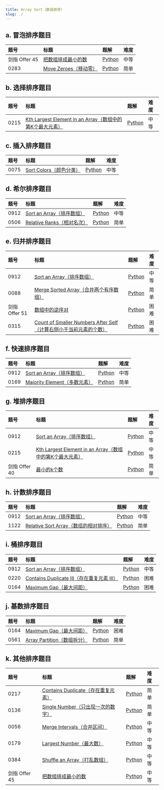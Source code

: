 ```yaml
---
title: Array Sort（数组排序）
slug: ./
---
```


## a. 冒泡排序题目

| 题号          | 标题                                 | 题解                                                                 | 难度 |
| :------------ | :----------------------------------- | :------------------------------------------------------------------- | :--- |
| 剑指 Offer 45 | [把数组排成最小的数][bszpczxds]      | [Python](./Questions/01-ba-shu-zu-pai-cheng-zui-xiao-de-shu-lcof.md) | 中等 |
| 0283          | [Move Zeroes（移动零）][move-zeroes] | [Python](./Questions/02-Move_Zeros.md)                               | 简单 |

## b. 选择排序题目

| 题号 | 标题                                                                                        | 题解                                                        | 难度 |
| :--- | :------------------------------------------------------------------------------------------ | :---------------------------------------------------------- | :--- |
| 0215 | [Kth Largest Element in an Array（数组中的第K个最大元素）][kth-largest-element-in-an-array] | [Python](./Questions/03-Kth_Largest_Element_in_an_Array.md) | 中等 |

## c. 插入排序题目

| 题号 | 标题                                   | 题解                                    | 难度 |
| :--- | :------------------------------------- | :-------------------------------------- | :--- |
| 0075 | [Sort Colors（颜色分类）][sort-colors] | [Python](./Questions/04-Sort_Colors.md) | 中等 |

## d. 希尔排序题目

| 题号 | 标题                                         | 题解                                      | 难度 |
| :--- | :------------------------------------------- | :---------------------------------------- | :--- |
| 0912 | [Sort an Array（排序数组）][sort-an-array]   | [Python](./Questions/05-Sort_an_Array.md) | 中等 |
| 0506 | [Relative Ranks（相对名次）][relative-ranks] | [Python](./)                              | 简单 |

## e. 归并排序题目

| 题号          | 标题                                                                                                     | 题解                                      | 难度 |
| :------------ | :------------------------------------------------------------------------------------------------------- | :---------------------------------------- | :--- |
| 0912          | [Sort an Array（排序数组）][sort-an-array]                                                               | [Python](./Questions/05-Sort_an_Array.md) | 中等 |
| 0088          | [Merge Sorted Array（合并两个有序数组）][merge-sorted-array]                                             | [Python](./)                              | 简单 |
| 剑指 Offer 51 | [数组中的逆序对][szzdnxd]                                                                                | [Python](./)                              | 困难 |
| 0315          | [Count of Smaller Numbers After Self（计算右侧小于当前元素的个数）][count-of-smaller-numbers-after-self] | [Python](./)                              | 困难 |

## f. 快速排序题目

| 题号 | 标题                                             | 题解                                      | 难度 |
| :--- | :----------------------------------------------- | :---------------------------------------- | :--- |
| 0912 | [Sort an Array（排序数组）][sort-an-array]       | [Python](./Questions/05-Sort_an_Array.md) | 中等 |
| 0169 | [Majority Element（多数元素）][majority-element] | [Python](./)                              | 简单 |

## g. 堆排序题目

| 题号          | 标题                                                                                        | 题解                                                        | 难度 |
| :------------ | :------------------------------------------------------------------------------------------ | :---------------------------------------------------------- | :--- |
| 0912          | [Sort an Array（排序数组）][sort-an-array]                                                  | [Python](./Questions/05-Sort_an_Array.md)                   | 中等 |
| 0215          | [Kth Largest Element in an Array（数组中的第K个最大元素）][kth-largest-element-in-an-array] | [Python](./Questions/03-Kth_Largest_Element_in_an_Array.md) | 中等 |
| 剑指 Offer 40 | [最小的k个数][zui-xiao-de-kge-shu-lcof]                                                     | [Python](./)                                                | 简单 |

## h. 计数排序题目

| 题号 | 标题                                                         | 题解                                      | 难度 |
| :--- | :----------------------------------------------------------- | :---------------------------------------- | :--- |
| 0912 | [Sort an Array（排序数组）][sort-an-array]                   | [Python](./Questions/05-Sort_an_Array.md) | 中等 |
| 1122 | [Relative Sort Array（数组的相对排序）][relative-sort-array] | [Python](./)                              | 简单 |

## i. 桶排序题目

| 题号 | 标题                                                                 | 题解                                      | 难度 |
| :--- | :------------------------------------------------------------------- | :---------------------------------------- | :--- |
| 0912 | [Sort an Array（排序数组）][sort-an-array]                           | [Python](./Questions/05-Sort_an_Array.md) | 中等 |
| 0220 | [Contains Duplicate III（存在重复元素 III）][contains-duplicate-iii] | [Python](./)                              | 困难 |
| 0164 | [Maximum Gap（最大间距）][maximum-gap]                               | [Python](./)                              | 困难 |

## j. 基数排序题目

| 题号 | 标题                                           | 题解         | 难度 |
| :--- | :--------------------------------------------- | :----------- | :--- |
| 0164 | [Maximum Gap（最大间距）][maximum-gap]         | [Python](./) | 困难 |
| 0561 | [Array Partition（数组拆分）][array-partition] | [Python](./) | 简单 |

## k. 其他排序题目

| 题号          | 标题                                                     | 题解                                                                 | 难度 |
| :------------ | :------------------------------------------------------- | :------------------------------------------------------------------- | :--- |
| 0217          | [Contains Duplicate（存在重复元素）][contains-duplicate] | [Python](./)                                                         | 简单 |
| 0136          | [Single Number（只出现一次的数字）][single-number]       | [Python](./)                                                         | 简单 |
| 0056          | [Merge Intervals（合并区间）][merge-intervals]           | [Python](./)                                                         | 中等 |
| 0179          | [Largest Number（最大数）][largest-number]               | [Python](./)                                                         | 中等 |
| 0384          | [Shuffle an Array（打乱数组）][shuffle-an-array]         | [Python](./)                                                         | 中等 |
| 剑指 Offer 45 | [把数组排成最小的数][bszpczxds]                          | [Python](./Questions/01-ba-shu-zu-pai-cheng-zui-xiao-de-shu-lcof.md) | 中等 |

<!-- 冒泡排序题目 -->

<!-- 选择排序题目 -->

<!-- 插入排序题目 -->

<!-- 希尔排序题目 -->

<!-- 归并排序题目 -->

<!-- 快速排序题目 -->

<!-- 堆排序题目 -->

<!-- 计数排序题目 -->

<!-- 桶排序题目 -->

<!-- 基数排序题目 -->

<!-- 其他排序题目 -->

[array-partition]: https://leetcode.com/problems/array-partition/
[bszpczxds]: https://leetcode.cn/problems/ba-shu-zu-pai-cheng-zui-xiao-de-shu-lcof/
[contains-duplicate]: https://leetcode.com/problems/contains-duplicate/
[contains-duplicate-iii]: https://leetcode.com/problems/contains-duplicate-iii/
[count-of-smaller-numbers-after-self]: https://leetcode.com/problems/count-of-smaller-numbers-after-self/
[kth-largest-element-in-an-array]: https://leetcode.com/problems/kth-largest-element-in-an-array/
[kth-largest-element-in-an-array]: https://leetcode.com/problems/kth-largest-element-in-an-array/
[largest-number]: https://leetcode.com/problems/largest-number/
[majority-element]: https://leetcode.com/problems/majority-element/
[maximum-gap]: https://leetcode.com/problems/maximum-gap/
[maximum-gap]: https://leetcode.com/problems/maximum-gap/
[merge-intervals]: https://leetcode.com/problems/merge-intervals/
[merge-sorted-array]: https://leetcode.com/problems/merge-sorted-array/
[move-zeroes]: https://leetcode.com/problems/move-zeroes/
[relative-ranks]: https://leetcode.com/problems/relative-ranks/
[relative-sort-array]: https://leetcode.com/problems/relative-sort-array/
[shuffle-an-array]: https://leetcode.com/problems/shuffle-an-array/
[single-number]: https://leetcode.com/problems/single-number/
[sort-an-array]: https://leetcode.com/problems/sort-an-array/
[sort-an-array]: https://leetcode.com/problems/sort-an-array/
[sort-an-array]: https://leetcode.com/problems/sort-an-array/
[sort-an-array]: https://leetcode.com/problems/sort-an-array/
[sort-an-array]: https://leetcode.com/problems/sort-an-array/
[sort-an-array]: https://leetcode.com/problems/sort-an-array/
[sort-colors]: https://leetcode.com/problems/sort-colors/
[szzdnxd]: https://leetcode.com/problems/shu-zu-zhong-de-ni-xu-dui-lcof/
[zui-xiao-de-kge-shu-lcof]: https://leetcode.cn/problems/zui-xiao-de-kge-shu-lcof/
